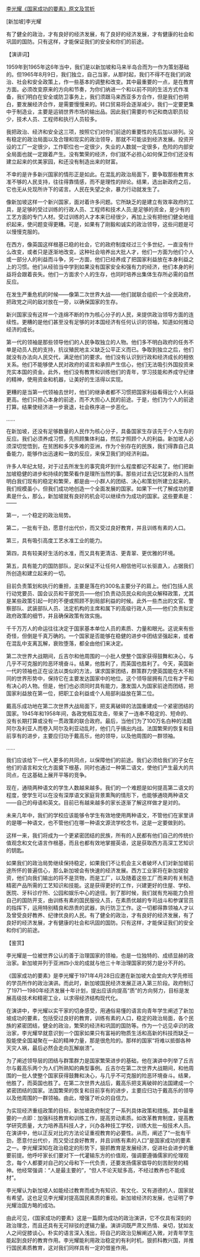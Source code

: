 [李光耀《国家成功的要素》原文及赏析](https://www.vrrw.net/wx/14620.html)

[新加坡]李光耀

有了健全的政治，才有良好的经济发展，有了良好的经济发展，才有健康的社会和巩固的国防。只有这样，才能保证我们的安全和你们的前途。

【演讲词】

1959年到1965年这6年当中，我们是以新加坡和马来半岛合而为一作为策划基础的。但1965年8月9日，我们独立，自己当家，从那时起，我们不得不在我们的政治、社会和安全政策上，作一些基本的调整和改变。其中最重要的一点，是在教育方面。必须改变原来的方向和节奏，为你们纳进一个和以前不同的生活方式作准备，我们明白在安全或防卫事务上，我们须跟马来西亚多方合作，但是我们也明白，要发展经济合作，是需要慢慢来的。转口贸易将会逐渐减少。我们一定要更集中于制造业，主要是运销世界市场的输出品。因此我们需要的书记和商店职员较少，技术人员、工程师和执行人员较多。

我把政治、经济和安全这三项，按照它们对你们前途的重要性的先后加以排列。没有稳定的政治局面以及合理和现实的政治领导，那就不可能谈到经济发展。投资开设的工厂一定很少，工作职位也一定很少，失业的人数就一定很多，危险的内部安全局面也就一定跟着产生。没有繁荣的经济，你们就不必担心如何保卫你们还没有建立起来的优美家园，和还没有制造出来的财富。

不幸的是许多新兴国家的情形正是如此。在混乱的政治局面下，要争取那些教育水准不够的人民支持，往往得靠情感，而不是理性的辩论。结果，选出新政府之后，它也无从兑现所许下的诺言。人民在失望之余，暴力行动就发生了。

像新加坡这样一个新兴国家，面对着许多问题。它所缺乏的是建立有效率政府的工具，是足够的受过训练的行政人员、工程师和技术人员;是足够的资金，是少有的工艺方面的专门人材。受过训练的人才本来已经很少，再加上没有把他们健全地组织起来，使问题变得更糟。可是，如果有了刚毅和诚实的政治领导，这些问题是可以慢慢克服的。

在西方，像英国这样根基已稳的社会，它的政府制度经过三个多世纪，一直没有什么改变，或者只是逐渐地改变。这种社会培养出大批人才，他们一方面为他们个人或一部分人的利益而斗争，另一方面，他们已经养成了把国家利益放在本身利益之上的习惯。他们从经验当中学到如果没有国家安全和强有力的经济，他们本身的利益将会跟着丧失。他们一方面求个人的生存，也同时培养出集体生存所必需的自然反应。

在发生严重危机的时候——像第二次世界大战——他们就联合组织一个全民政府，把政党之间的敌对放在一旁，以确保国家的生存。

新兴国家没有这样一个连绵不断的作为核心分子的人民，来提供政治领导方面的连续性。更糟的是他们甚至没有足够的对本国经济有任何认识的领袖，知道如何推动经济的成长。

第一代的领袖是那些领导他们的人民争取独立的人物。他们多不明白政府的任务不单是动员人民的支持，抗议殖民地主义缺乏公平正义而已。争取到独立之后，他们就没有办法向人民交代，满足他们的要求。他们没有认识到行政和经济成长的相依关系。他们不能够使人民对政府的诺言和承担产生信心，他们无法吸引外国投资来充实本国的资金。此外，他们没有教育和训练他们的青年，学习技能和养成守纪律的精神，使用资金和机器，让美好的生活得以实现。

更糟的是当第一代领袖去世时，他们的继承者都不习惯把国家利益看得比个人利益更高。他们只担心本身的前途，而不大担心人民的前途。于是，他们为个人的前途打算。结果使经济进一步衰退，社会秩序进一步恶化。

……

在新加坡，还没有足够数量的人民作为核心分子，具备国家生存该先于个人生存的反应。我们必须养成习惯，先照顾集体利益，然后才照顾个人的利益。新加坡人必须深切觉悟到，在贫困和多灾多难的亚洲，作为个别存在的民族，我们得靠自己具备能力，能够作出迅速和一致的反应，来保卫我们的经济利益。

许多人年纪太轻，对于过去所发生的事究竟坏到什么程度都记不起来了。他们把新加坡稳健的进步和持续的繁荣看作是理所当然的事。那些对过去记忆犹新的人当然明白我们现有的稳定和繁荣，都是由一小群人的团结、决心和策划所建立起来的。我们规模虽小，但我们成功地创造一个全面发展的国家。如果下一代了解成功的要素是什么，那么，新加坡就有良好的机会可以继续作为成功的国家。这些要素是：——

第一，一个稳定的政治局势。

第二，一批有干劲，愿意付出代价，而又受过良好教育，并且训练有素的人口。

第三，具有吸引高度工艺水准工业的能力。

第四，具有较美好生活的水准，而又具有更清洁、更青翠、更优雅的环境。

第五，具有能力的国防部队，足以保证不让任何人相信他可以长驱直入，占据我们所创造和建立起来的一切。



目前负责策划和执行的重担，主要是落在约300名主要分子的肩上。他们包括人民行动党要员、国会议员和干部党员——他们负责动员民众和向民众解释政策，尤其是某些政策引起一时的不便或照顾不到局部利益的时候。此外一些杰出的文官、警察部队、武装部队人员、法定机构的主席和属下的高级行政人员——他们负责拟定政府政策的细节，并且确保政策有效实施。

千千万万人的命运往往决定于国家基本单位人员的素质、力量和眼光。这说来有些奇怪，但倒是千真万确的。一个国家是否能够在稳健的进步中团结坚强起来，或者在混乱中支离瓦解，衰败堕落，都全由他们来决定。

第二次世界大战期间，丘吉尔和他周围的一小批人使整个国家获得鼓舞和决心，与几乎不可克服的险恶环境奋斗。结果，他胜利了，而英国也胜利了。今天，英国新一代的领袖也正在设法以类似的方法，谋求国家团结，群策群力使英国能在大不相同的世界形势中，保持它在主要发达国家中的地位。这个领导层拥有几位有才干和有决心的人物。但是，他们也必须同时具有能力，激发国人为国家前途而团结，把国家利益放在第一位，把职工会利益或个人局部利益放在第二位。

戴高乐成功地在第二次世界大战局面下，把支离破碎的法国重建成一个紧密团结的国家。1945年和1958年间，各政党相互攻击，带来了一连串不稳定的、短命的、没有长期打算或没有一贯政策的联合政府。最后，当他们为了100万名白种的法籍阿尔及利亚人而卷入阿尔及利亚动乱时，他们几乎搞出内战。法国繁荣的恢复和目前享有的进步，主要应归功于戴高乐，他的领导，以及他周围的一群领袖。

……

我们应该给下一代人更多的共同点，以保障他们的前途。我们必须给我们的子女在他们的语言和文化方面奠下根基，同时也通过一种第二语文，使他们产生最大的共同点，在这基础上展开平等的竞争。

现在，通晓两种语文的学生人数越来越多。我们的一个难题是如何提高第二语文的程度，使学生可以在没有深厚语文家庭背景熏陶的情形下，也能够通晓两种语文——自己的母语和英文。目前已有越来越多的家长逐渐了解这样做才是对的。

未来几年中，我们的学校应该能够令学生有效地使用两种语文，不管他们在家里讲的是哪一种语文，也不管他们在哪一种语文源流学校念书，这是一定要做到的。

这样一来，我们将成为一个更紧密团结的民族，所有的人民都有他们自己的传统价值观念和文化语言作根基，而且也都有效地掌握英语，这是获取西方高深工艺知识的钥匙。

如果我们的政治局势继续保持稳定，如果我们不让机会主义者破坏人们对新加坡前途所怀的普遍信心，那么新加坡会有快速的经济发展。西方工业家将在新加坡投资，他们向我们输出的将不是货物，而是工厂，以及随着这些工厂而来的有关制造精密产品所需的工艺知识和技能。这是获得更好的工作，兴建更好的住屋、学校、医院、牙科诊疗所、公园和娱乐中心的途径。到了那时候，我们就有充裕能力负担自己的国防开支，由训练有素的国民服役人员，在素质优越的专司战斗和参谋官员的指挥下，运用特别精良和昂贵的武器，执行防卫工作。这一切都得靠领袖人才以及曾受良好教养、纪律优良的人民。有了健全的政治，才有良好的经济发展，有了良好的经济发展，才有健康的社会和巩固的国防。只有这样，才能保证我们的安全和你们的前途。

【鉴赏】

李光耀是一位被世界公认的善于治理国家的领袖，也是一位独特的、成绩显赫的政治家。新加坡并列于亚洲四小龙的成就与他三十年治理国家的努力是分不开的。

《国家成功的要素》是李光耀于1971年4月28日应邀在新加坡大会堂向大学先修班的学员所作的政治演讲。而此时，新加坡国民经济发展正进入第三阶段。政府制订了1971—1980年经济发展十年计划，提出应该向提高“质”的方向努力，目标是发展高级技术和精密工业，以求得经济结构现代化。

在演讲中，李光耀以实干家的切身感受，用通俗易懂的语言向青年学生阐述了新加坡成功的要素，包括受过良好的教育，训练有素的人口，稳定的政治局面，各个民族的紧密团结，健全的政治，繁荣的经济和巩固的国防等。作为一个远见卓识的政治家，李光耀早就意识到一个国家如果只有富裕的物质生活和高新的科技而缺乏一股能使全国凝聚在一起的精神力量，那是很危险的。那样的国家“将难以抵御各种天灾人祸，最后必然会走向瓦解崩溃”。

为了阐述领导层的团结与群策群力是国家繁荣进步的基础，他在演讲中列举了丘吉尔与戴高乐两个为人们所熟知的典型事例。丘吉尔在第二次世界大战期间，和他周围的一批人使整个国家获得鼓舞和决心，与几乎不可克服的险恶环境奋斗。结果，他胜了，而英国也胜了。在第二次世界大战后，戴高乐把支离破碎的法国建成一个紧密团结的国家。法国繁荣的恢复和目前享有的进步，主要应归功于戴高乐的领导以及他周围的一群领袖。由此，增强了听众的自信力。

为实现经济重组政策的目标，新加坡政府制定了一系列具体政策和措施。其中最重要的一点即：加强科技教育和训练工作，提高劳动素质。如改革教育制度，提高教学研究质量，大力培养高科技人才，兴办各种技工学校，训练大批一般技术人员。在演讲中，他以正反对比的方法论证重视教育的必要性。从而，阐述了“一批有干劲，愿意付出代价，而又受过良好教育，并且训练有素的人口”是国家成功的要素之一。李光耀深知在政治稳定的形势下，狠抓教育是发展经济，促进社会进步的重要前提。他呼吁家长们要对下一代灌输东方的价值观，强调要遵循儒家的伦理观念，每个人都要对自己的父母和下一代负责，还要发扬儒家倡导的刻苦耐劳的精神。他经常强调：“人是最主要的”，“但人不论天赋多高，不经过教养也不能成材”。

李光耀认为新加坡人如能经过教育而成为有知识、有文化、又有道德的人，国家就有希望。这也足见李光耀对提高国民素质的重视。新加坡经济的发展，也证明了李光耀治国方略的成功。

由此可见，《国家成功的要素》这是一篇颇为成功的政治演讲，它不仅具有深刻的政治理念，而且还具有无可辩驳的逻辑力量。演讲词既严肃又热情、亲切，犹如友人之间促膝谈心。朴实的语言深入浅出，将自己的政治见解阐述入微，对青年学生能起到良好的教育作用。李光耀能利用政治稳定的有利时机，狠抓科教兴国，并推行国民素质教育，这对我们同样具有一定的借鉴作用。

